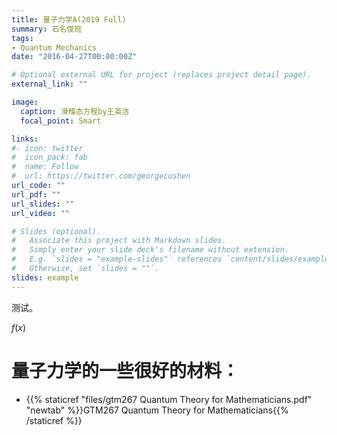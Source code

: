 ```yaml
---
title: 量子力学A(2019 Full)
summary: 石名俊班
tags:
- Quantum Mechanics
date: "2016-04-27T00:00:00Z"

# Optional external URL for project (replaces project detail page).
external_link: ""

image:
  caption: 滑稽态方程by王英洁
  focal_point: Smart

links:
#- icon: twitter
#  icon_pack: fab
#  name: Follow
#  url: https://twitter.com/georgecushen
url_code: ""
url_pdf: ""
url_slides: ""
url_video: ""

# Slides (optional).
#   Associate this project with Markdown slides.
#   Simply enter your slide deck's filename without extension.
#   E.g. `slides = "example-slides"` references `content/slides/example-slides.md`.
#   Otherwise, set `slides = ""`.
slides: example
---
```


测试。

$f(x)$

# 量子力学的一些很好的材料：

- {{% staticref "files/gtm267 Quantum Theory for Mathematicians.pdf" "newtab" %}}GTM267 Quantum Theory for Mathematicians{{% /staticref %}}